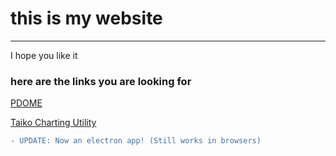 # this is my website

___

I hope you like it

### here are the links you are looking for 

[PDOME](https://github.com/Dlol/PDOME)

[Taiko Charting Utility](https://dlol.github.io/Taiko-Charting-Tool/)
```diff
- UPDATE: Now an electron app! (Still works in browsers)
```
